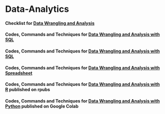 # Data-Analytics
#### Checklist for [Data Wrangling and Analysis](https://github.com/Ahmet-Ozkaya/Data-Analytics/blob/main/Data%20Wrangling%20Checklist.md)
#### Codes, Commands and Techniques for [Data Wrangling and Analysis with SQL](https://github.com/Ahmet-Ozkaya/Data-Analytics/blob/main/Data%20Wrangling%20and%20Analysis%20with%20SQL.md)
#### Codes, Commands and Techniques for [Data Wrangling and Analysis with SQL](https://github.com/Ahmet-Ozkaya/Data-Analytics/blob/main/Data%20Wrangling%20and%20Analysis%20with%20SQL.md)
#### Codes, Commands and Techniques for [Data Wrangling and Analysis with Spreadsheet](https://github.com/Ahmet-Ozkaya/Data-Analytics/blob/main/Data%20Wrangling%20and%20Analysis%20with%20Spreadsheet.md)
#### Codes, Commands and Techniques for [Data Wrangling and Analysis with R](https://rpubs.com/ahmet-ozkaya/985606) published on rpubs
#### Codes, Commands and Techniques for [Data Wrangling and Analysis with Python](https://colab.research.google.com/drive/1etz3KjBwNO_aMYZ1VZn80xMcQKb91CgU?usp=sharing) published on Google Colab

